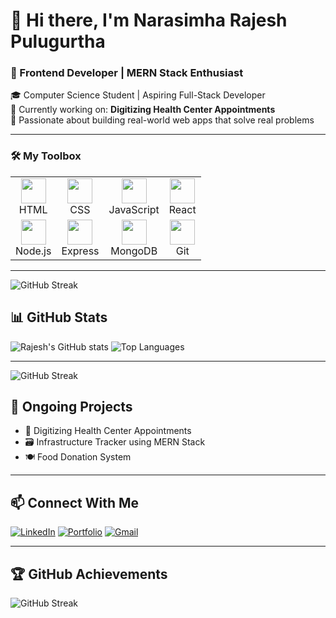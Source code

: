 # 👋 Hi there, I'm Narasimha Rajesh Pulugurtha

### 🌱 Frontend Developer | MERN Stack Enthusiast  
🎓 Computer Science Student | Aspiring Full-Stack Developer  
🚀 Currently working on: **Digitizing Health Center Appointments**  
🧠 Passionate about building real-world web apps that solve real problems

---

### 🛠️ My Toolbox

<div align="center">
  <table>
    <tr>
      <td align="center"><img src="https://cdn.jsdelivr.net/gh/devicons/devicon/icons/html5/html5-original.svg" width="40"/><br>HTML</td>
      <td align="center"><img src="https://cdn.jsdelivr.net/gh/devicons/devicon/icons/css3/css3-original.svg" width="40"/><br>CSS</td>
      <td align="center"><img src="https://cdn.jsdelivr.net/gh/devicons/devicon/icons/javascript/javascript-original.svg" width="40"/><br>JavaScript</td>
      <td align="center"><img src="https://cdn.jsdelivr.net/gh/devicons/devicon/icons/react/react-original.svg" width="40"/><br>React</td>
    </tr>
    <tr>
      <td align="center"><img src="https://cdn.jsdelivr.net/gh/devicons/devicon/icons/nodejs/nodejs-original.svg" width="40"/><br>Node.js</td>
      <td align="center"><img src="https://cdn.jsdelivr.net/gh/devicons/devicon/icons/express/express-original.svg" width="40"/><br>Express</td>
      <td align="center"><img src="https://cdn.jsdelivr.net/gh/devicons/devicon/icons/mongodb/mongodb-original.svg" width="40"/><br>MongoDB</td>
      <td align="center"><img src="https://cdn.jsdelivr.net/gh/devicons/devicon/icons/git/git-original.svg" width="40"/><br>Git</td>
    </tr>
  </table>
</div>



---

![GitHub Streak](https://streak-stats.demolab.com?user=NarasimhaRajeshPulugurtha&theme=tokyonight)


## 📊 GitHub Stats

![Rajesh's GitHub stats](https://github-readme-stats.vercel.app/api?username=PRajesh999&show_icons=true&theme=radical)
![Top Languages](https://github-readme-stats.vercel.app/api/top-langs/?username=PRajesh999&layout=compact&theme=radical)

---
![GitHub Streak](https://streak-stats.demolab.com?user=PRajesh999&theme=tokyonight)

## 🧠 Ongoing Projects

- 🚀 Digitizing Health Center Appointments
- 🗃️ Infrastructure Tracker using MERN Stack
- 🍽️ Food Donation System

---

## 📫 Connect With Me

[![LinkedIn](https://img.shields.io/badge/-LinkedIn-blue?style=for-the-badge&logo=linkedin)](https://linkedin.com/in/your-link)
[![Portfolio](https://img.shields.io/badge/-Portfolio-black?style=for-the-badge&logo=devdotto)](https://yourportfolio.com)
[![Gmail](https://img.shields.io/badge/-Gmail-D14836?style=for-the-badge&logo=gmail&logoColor=white)](mailto:your.email@gmail.com)

---

## 🏆 GitHub Achievements

![GitHub Streak](https://github-readme-streak-stats.herokuapp.com/?user=PRajesh999&theme=radical)


